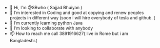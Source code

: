 - 👋 Hi, I’m @SBwho ( Sajjad Bhuiyan )
- 👀 I’m interested in Coding and good at copying and renew peoples projects in different way (soon i will hire everybody of tesla and github. )
- 🌱 I’m currently learning python Java
- 💞️ I’m looking to collaborate with anybody
- 📫 How to reach me call 3891916627( live in Rome but i am Bangladeshi.)

<!---
SBwho/SBwho is a ✨ special ✨ repository because its `README.md` (this file) appears on your GitHub profile.
You can click the Preview link to take a look at your changes.
--->
